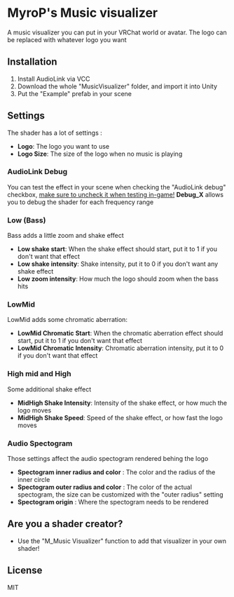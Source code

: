 # MyroP's Music visualizer

A music visualizer you can put in your VRChat world or avatar. The logo can be replaced with whatever logo you want

## Installation
1) Install AudioLink via VCC
2) Download the whole "MusicVisualizer" folder, and import it into Unity
3) Put the "Example" prefab in your scene

## Settings

The shader has a lot of settings :
- **Logo**: The logo you want to use
- **Logo Size**: The size of the logo when no music is playing

### AudioLink Debug
You can test the effect in your scene when checking the "AudioLink debug" checkbox, <ins>make sure to uncheck it when testing in-game!</ins>
**Debug_X** allows you to debug the shader for each frequency range

### Low (Bass)

Bass adds a little zoom and shake effect
- **Low shake start**: When the shake effect should start, put it to 1 if you don't want that effect
- **Low shake intensity**: Shake intensity, put it to 0 if you don't want any shake effect
- **Low zoom intensity**: How much the logo should zoom when the bass hits

### LowMid

LowMid adds some chromatic aberration:
- **LowMid Chromatic Start**: When the chromatic aberration effect should start, put it to 1 if you don't want that effect
- **LowMid Chromatic Intensity**: Chromatic aberration intensity, put it to 0 if you don't want that effect

### High mid and High

Some additional shake effect
- **MidHigh Shake Intensity**: Intensity of the shake effect, or how much the logo moves
- **MidHigh Shake Speed**: Speed of the shake effect, or how fast the logo moves

### Audio Spectogram

Those settings affect the audio spectogram rendered behing the logo

- **Spectogram inner radius and color** : The color and the radius of the inner circle
- **Spectogram outer radius and color** : The color of the actual spectogram, the size can be customized with the "outer radius" setting
- **Spectogram origin** : Where the spectogram needs to be rendered

## Are you a shader creator?

- Use the "M_Music Visualizer" function to add that visualizer in your own shader!

## License

MIT